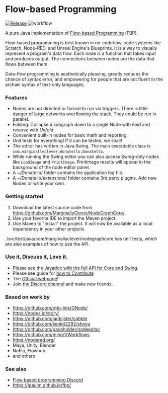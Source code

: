 # Flow-based Programming

[![Release](https://jitpack.io/v/MarginallyClever/NodeGraphCore.svg)](https://jitpack.io/#MarginallyClever/NodeGraphCore)
![workflow](https://github.com/MarginallyClever/NodeGraphCore/actions/workflows/main.yml/badge.svg)

A pure Java implementation of [Flow-based Programming](https://en.wikipedia.org/wiki/Dataflow_programming) (FBP).

Flow-based programming is best known in no-code/low-code systems like Scratch, Node-RED, and Unreal
Engine's Blueprints.  It is a way to visually represent a program's data flow.  Each node is a
function that takes input and produces output.  The connections between nodes are the data that
flows between them.

Data-flow programming is aesthetically pleasing, greatly reduces the chance of syntax error, and empowering for people
that are not fluent in the archaic syntax of text-only languages.

### Features

- Nodes are not directed or forced to run via triggers.  There is little danger of large networks overflowing the stack.  They could be run in parallel.
- Folding: Collapse a subgraph down to a single Node with *Fold* and reverse with *Unfold*
- Convenient built-in nodes for basic math and reporting.
- Unit tests for everything!  If it can be tested, we shall!
- The editor has written in Java Swing.  The main executable class is `com.marginallyclever.donatello.Donatello`.
- While running the Swing editor you can also access Swing-only nodes like `LoadImage` and `PrintImage`.  PrintImage results will appear in the background of the node editor panel.
- A ~/Donatello/ folder contains the application log file.
- A ~/Donatello/extensions/ folder contains 3rd party plugins.  Add new Nodes or write your own.

### Getting started

1. Download the latest source code from https://github.com/MarginallyClever/NodeGraphCore/
2. Use your favorite IDE to import the Maven project.
3. Use Maven to "install" the project.  It will now be available as a local dependency in your other projects.

./src/test/java/com/marginallyclever/nodegraphcore has unit tests, which are also examples of how to use the API.

### Use it, Discuss it, Love it.

- Please see the [Javadoc with the full API for Core and Swing](https://marginallyclever.github.io/NodeGraphCore/javadoc).
- Please see guide for [how to Contribute](https://github.com/MarginallyClever/NodeGraphCore/blob/main/CONTRIBUTING.md)
- The [Official webpage](https://marginallyclever.github.io/NodeGraphCore/)!
- Join [the Discord channel](https://discord.gg/Q5TZFmB) and make new friends.

### Based on work by

- https://github.com/otto-link/GNode/
- https://nodes.io/story/
- https://github.com/janbijster/cobble
- https://github.com/kenk42292/shoyu
- https://github.com/paceholder/nodeeditor
- https://github.com/miho/VWorkflows
- https://nodered.org/
- Maya, Unity, Blender
- NoFlo, Flowhub
- and others

### See also

- [Flow based programming Discord](https://discord.com/invite/YBQj6UsD5H)
- https://jpaulm.github.io/fbp/